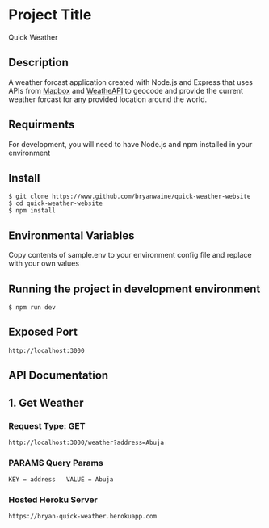 # Project Title
Quick Weather

## Description
A weather forcast application created with Node.js and Express that uses APIs from [Mapbox](https://www.mapbox.com) and [WeatheAPI](https://www.weatherapi.com) to geocode and provide the current weather forcast for any provided location around the world.

## Requirments
For development, you will need to have Node.js and npm installed in your environment

## Install
    $ git clone https://www.github.com/bryanwaine/quick-weather-website
    $ cd quick-weather-website
    $ npm install
    
## Environmental Variables
Copy contents of sample.env to your environment config file and replace with your own values
  
## Running the project in development environment
    $ npm run dev
    
## Exposed Port
    http://localhost:3000
    
## API Documentation

## 1. Get Weather

### Request Type: GET
    http://localhost:3000/weather?address=Abuja
    
### PARAMS Query Params
    KEY = address   VALUE = Abuja
    
### Hosted Heroku Server
    https://bryan-quick-weather.herokuapp.com
